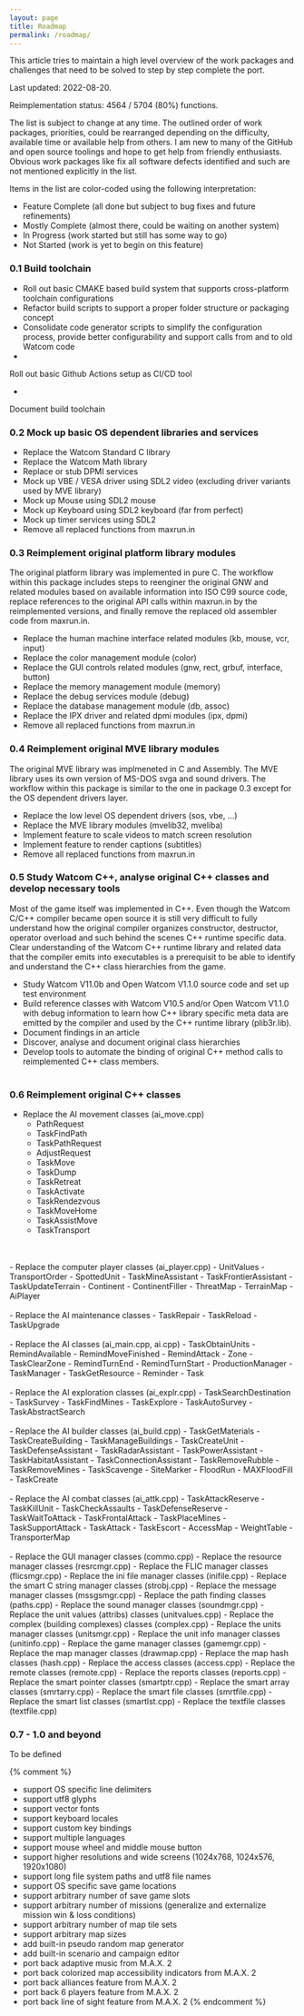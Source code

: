```yaml
---
layout: page
title: Roadmap
permalink: /roadmap/
---
```


This article tries to maintain a high level overview of the work packages and challenges that need to be solved to step by step complete the port.

Last updated: 2022-08-20.

Reimplementation status: 4564 / 5704 (80%) functions.

The list is subject to change at any time. The outlined order of work packages, priorities, could be rearranged depending on the difficulty, available time or available help from others. I am new to many of the GitHub and open source toolings and hope to get help from friendly enthusiasts. Obvious work packages like fix all software defects identified and such are not mentioned explicitly in the list.

Items in the list are color-coded using the following interpretation:
- <span class="legend-done">Feature Complete</span> (all done but subject to bug fixes and future refinements)
- <span class="legend-close">Mostly Complete</span> (almost there, could be waiting on another system)
- <span class="legend-inwork">In Progress</span> (work started but still has some way to go)
- Not Started (work is yet to begin on this feature)


### 0.1 Build toolchain
- <span class="legend-done">
  Roll out basic CMAKE based build system that supports cross-platform toolchain configurations
  </span>
- <span class="legend-done">
  Refactor build scripts to support a proper folder structure or packaging concept
  </span>
- <span class="legend-done">
  Consolidate code generator scripts to simplify the configuration process, provide better configurability and support calls from and to old Watcom code
  </span>
-  <span class="legend-done">
  Roll out basic Github Actions setup as CI/CD tool
  </span>
-  <span class="legend-inwork">
  Document build toolchain
  </span>

### 0.2 Mock up basic OS dependent libraries and services
- <span class="legend-done">
  Replace the Watcom Standard C library
  </span>
- <span class="legend-done">
  Replace the Watcom Math library
  </span>
- <span class="legend-done">
  Replace or stub DPMI services
  </span>
- <span class="legend-done">
  Mock up VBE / VESA driver using SDL2 video
  (excluding driver variants used by MVE library)
  </span>
- <span class="legend-done">
  Mock up Mouse using SDL2 mouse
  </span>
- <span class="legend-done">
  Mock up Keyboard using SDL2 keyboard (far from perfect)
  </span>
- <span class="legend-done">
  Mock up timer services using SDL2
  </span>
- <span class="legend-done">
  Remove all replaced functions from maxrun.in
  </span>

### 0.3 Reimplement original platform library modules
The original platform library was implemented in pure C. The workflow within this package includes steps to
 reenginer the original GNW and related modules based on available information into ISO C99 source code,
 replace references to the original API calls within maxrun.in by the reimplemented versions,
 and finally remove the replaced old assembler code from maxrun.in.

- <span class="legend-done">
  Replace the human machine interface related modules (kb, mouse, vcr, input)
  </span>
- <span class="legend-done">
  Replace the color management module (color)
  </span>
- <span class="legend-done">
  Replace the GUI controls related modules (gnw, rect, grbuf, interface, button)
  </span>
- <span class="legend-done">
  Replace the memory management module (memory)
  </span>
- <span class="legend-done">
  Replace the debug services module (debug)
  </span>
- <span class="legend-done">
  Replace the database management module (db, assoc)
  </span>
- <span class="legend-inwork">
  Replace the IPX driver and related dpmi modules (ipx, dpmi)
  </span>
- <span class="legend-close">
  Remove all replaced functions from maxrun.in
  </span>

### 0.4 Reimplement original MVE library modules
The original MVE library was implmeneted in C and Assembly. The MVE library uses its own version of MS-DOS svga and sound drivers.
The workflow within this package is similar to the one in package 0.3 except for the OS dependent drivers layer.

- <span class="legend-inwork">
  Replace the low level OS dependent drivers (sos, vbe, ...)
  </span>
- <span class="legend-inwork">
  Replace the MVE library modules (mvelib32, mveliba)
  </span>
- Implement feature to scale videos to match screen resolution
- Implement feature to render captions (subtitles)
- <span class="legend-none">
  Remove all replaced functions from maxrun.in
  </span>

### 0.5 Study Watcom C++, analyse original C++ classes and develop necessary tools
Most of the game itself was implemented in C++. Even though the Watcom C/C++ compiler became open source it is still very difficult to fully understand how the original compiler organizes constructor, destructor, operator overload and such behind the scenes C++ runtime specific data. Clear understanding of the Watcom C++ runtime library and related data that the compiler emits into executables is a prerequisit to be able to identify and understand the C++ class hierarchies from the game.

- <span class="legend-close">
  Study Watcom V11.0b and Open Watcom V1.1.0 source code and set up test environment
  </span>
- <span class="legend-inwork">
  Build reference classes with Watcom V10.5 and/or Open Watcom V1.1.0 with debug information to learn how C++ library specific meta data are emitted by the compiler and used by the C++ runtime library (plib3r.lib).
  </span>
- <span class="legend-inwork">
  Document findings in an article
  </span>
- Discover, analyse and document original class hierarchies
- Develop tools to automate the binding of original C++ method calls to reimplemented C++ class members.
<br><br>

### 0.6 Reimplement original C++ classes
- Replace the AI movement classes (ai_move.cpp)
  - <span class="legend-done">PathRequest</span>
  - <span class="legend-done">TaskFindPath</span>
  - <span class="legend-done">TaskPathRequest</span>
  - <span class="legend-done">AdjustRequest</span>
  - TaskMove
  - <span class="legend-done">TaskDump</span>
  - <span class="legend-done">TaskRetreat</span>
  - <span class="legend-done">TaskActivate</span>
  - <span class="legend-done">TaskRendezvous</span>
  - <span class="legend-done">TaskMoveHome</span>
  - <span class="legend-inwork">TaskAssistMove</span>
  - TaskTransport
<br>
<br>
- Replace the computer player classes (ai_player.cpp)
  - <span class="legend-done">UnitValues</span>
  - TransportOrder
  - <span class="legend-done">SpottedUnit</span>
  - <span class="legend-done">TaskMineAssistant</span>
  - <span class="legend-done">TaskFrontierAssistant</span>
  - <span class="legend-done">TaskUpdateTerrain</span>
  - <span class="legend-done">Continent</span>
  - <span class="legend-done">ContinentFiller</span>
  - <span class="legend-done">ThreatMap</span>
  - <span class="legend-done">TerrainMap</span>
  - AiPlayer
<br>
<br>
- Replace the AI maintenance classes
  - <span class="legend-done">TaskRepair</span>
  - <span class="legend-done">TaskReload</span>
  - <span class="legend-done">TaskUpgrade</span>
<br>
<br>
- Replace the AI classes (ai_main.cpp, ai.cpp)
  - <span class="legend-close">TaskObtainUnits</span>
  - <span class="legend-done">RemindAvailable</span>
  - <span class="legend-done">RemindMoveFinished</span>
  - <span class="legend-done">RemindAttack</span>
  - <span class="legend-done">Zone</span>
  - <span class="legend-inwork">TaskClearZone</span>
  - <span class="legend-done">RemindTurnEnd</span>
  - <span class="legend-done">RemindTurnStart</span>
  - ProductionManager
  - TaskManager
  - <span class="legend-done">TaskGetResource</span>
  - <span class="legend-done">Reminder</span>
  - <span class="legend-close">Task</span>
<br>
<br>
- Replace the AI exploration classes (ai_explr.cpp)
  - TaskSearchDestination
  - TaskSurvey
  - TaskFindMines
  - TaskExplore
  - TaskAutoSurvey
  - TaskAbstractSearch
<br>
<br>
- Replace the AI builder classes (ai_build.cpp)
  - TaskGetMaterials
  - TaskCreateBuilding
  - TaskManageBuildings
  - TaskCreateUnit
  - TaskDefenseAssistant
  - TaskRadarAssistant
  - TaskPowerAssistant
  - TaskHabitatAssistant
  - TaskConnectionAssistant
  - TaskRemoveRubble
  - TaskRemoveMines
  - TaskScavenge
  - <span class="legend-done">SiteMarker</span>
  - <span class="legend-done">FloodRun</span>
  - <span class="legend-done">MAXFloodFill</span>
  - TaskCreate
<br>
<br>
- Replace the AI combat classes (ai_attk.cpp)
  - TaskAttackReserve
  - TaskKillUnit
  - TaskCheckAssaults
  - TaskDefenseReserve
  - TaskWaitToAttack
  - TaskFrontalAttack
  - TaskPlaceMines
  - TaskSupportAttack
  - TaskAttack
  - TaskEscort
  - <span class="legend-done">AccessMap</span>
  - <span class="legend-done">WeightTable</span>
  - <span class="legend-done">TransporterMap</span>
<br>
<br>
- <span class="legend-done">
  Replace the GUI manager classes (commo.cpp)
  </span>
- <span class="legend-done">
  Replace the resource manager classes (resrcmgr.cpp)
  </span>
- <span class="legend-done">
  Replace the FLIC manager classes (flicsmgr.cpp)
  </span>
- <span class="legend-done">
  Replace the ini file manager classes (inifile.cpp)
  </span>
- <span class="legend-done">
  Replace the smart C string manager classes (strobj.cpp)
  </span>
- <span class="legend-done">
  Replace the message manager classes (mssgsmgr.cpp)
  </span>
- <span class="legend-done">
  Replace the path finding classes (paths.cpp)
  </span>
- <span class="legend-close">
  Replace the sound manager classes (soundmgr.cpp)
  </span>
- <span class="legend-done">
  Replace the unit values (attribs) classes (unitvalues.cpp)
  </span>
- <span class="legend-close">
  Replace the complex (building complexes) classes (complex.cpp)
  </span>
- <span class="legend-inwork">
  Replace the units manager classes (unitsmgr.cpp)
  </span>
- <span class="legend-inwork">
  Replace the unit info manager classes (unitinfo.cpp)
  </span>
- <span class="legend-done">
  Replace the game manager classes (gamemgr.cpp)
  </span>
- <span class="legend-done">
  Replace the map manager classes (drawmap.cpp)
  </span>
- <span class="legend-done">
  Replace the map hash classes (hash.cpp)
  </span>
- <span class="legend-done">
  Replace the access classes (access.cpp)
  </span>
- <span class="legend-inwork">
  Replace the remote classes (remote.cpp)
  </span>
- <span class="legend-done">
  Replace the reports classes (reports.cpp)
  </span>
- <span class="legend-done">
  Replace the smart pointer classes (smartptr.cpp)
  </span>
- <span class="legend-done">
  Replace the smart array classes (smrtarry.cpp)
  </span>
- <span class="legend-done">
  Replace the smart file classes (smrtfile.cpp)
  </span>
- <span class="legend-done">
  Replace the smart list classes (smartlst.cpp)
  </span>
- <span class="legend-done">
  Replace the textfile classes (textfile.cpp)
  </span>

### 0.7 - 1.0 and beyond
To be defined

{% comment %}
- support OS specific line delimiters
- support utf8 glyphs
- support vector fonts
- support keyboard locales
- support custom key bindings
- support multiple languages
- support mouse wheel and middle mouse button
- support higher resolutions and wide screens (1024x768, 1024x576, 1920x1080)
- support long file system paths and utf8 file names
- support OS specific save game locations
- support arbitrary number of save game slots
- support arbitrary number of missions (generalize and externalize mission win & loss conditions)
- support arbitrary number of map tile sets
- support arbitrary map sizes
- add built-in pseudo random map generator
- add built-in scenario and campaign editor
- port back adaptive music from M.A.X. 2
- port back colorized map accessibility indicators from M.A.X. 2
- port back alliances feature from M.A.X. 2
- port back 6 players feature from M.A.X. 2
- port back line of sight feature from M.A.X. 2
{% endcomment %}
